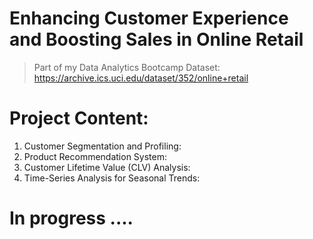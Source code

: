 # Enhancing Customer Experience and Boosting Sales in Online Retail

> Part of my Data Analytics Bootcamp
Dataset: https://archive.ics.uci.edu/dataset/352/online+retail

# Project Content:
  1. Customer Segmentation and Profiling:
  2. Product Recommendation System:
  3. Customer Lifetime Value (CLV) Analysis:
  4. Time-Series Analysis for Seasonal Trends:

# In progress ....
